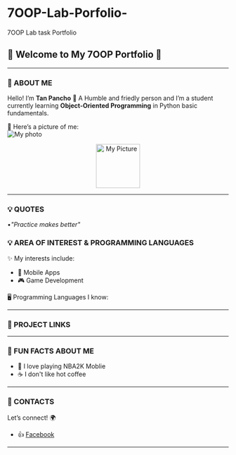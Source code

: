 # 7OOP-Lab-Porfolio-
7OOP Lab task Portfolio 

## 🌟 Welcome to My 7OOP Portfolio 🌟

---

### 👤 ABOUT ME
Hello! I’m **Tan Pancho** 👋 
A Humble and friedly person and 
I’m a student currently learning **Object-Oriented Programming** in Python basic fundamentals. 

📸 Here’s a picture of me:  
![My photo]()  
<p align="center">
  <img src="your-image-link.jpg" alt="My Picture" width="100"/>
</p>


---
### 💡 QUOTES
•*"Practice makes better"*

### 💡 AREA OF INTEREST & PROGRAMMING LANGUAGES
✨ My interests include:  
- 📱 Mobile Apps    
- 🎮 Game Development  

🖥️ Programming Languages I know: 


---

### 📂 PROJECT LINKS

---

### 🎉 FUN FACTS ABOUT ME
- 🏀 I love playing NBA2K Moblie    
- ☕ I don't like hot coffee

---

### 📱 CONTACTS
Let’s connect! 🌍  
- 👍 [Facebook](https://facebook.com/09632213477)  

---

